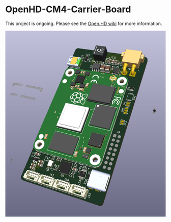 # OpenHD-CM4-Carrier-Board

This project is ongoing. Please see the [Open.HD wiki](https://openhd.gitbook.io/open-hd/) for more information. 

![progresspic](Docs/progress.PNG)


